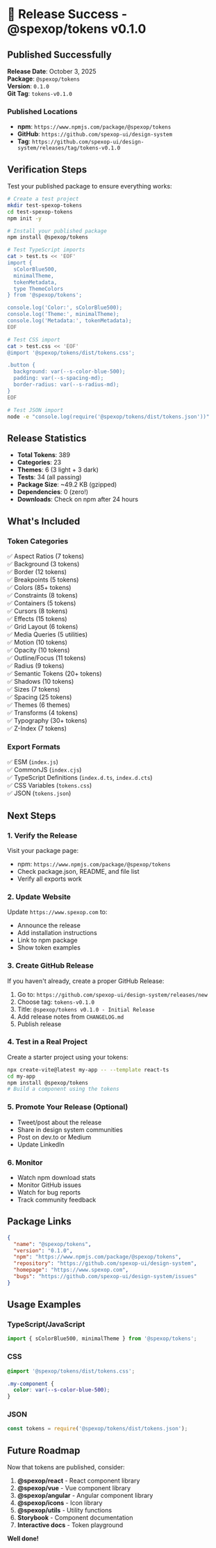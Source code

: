 # 🎉 Release Success - @spexop/tokens v0.1.0

## Published Successfully

**Release Date**: October 3, 2025  
**Package**: `@spexop/tokens`  
**Version**: `0.1.0`  
**Git Tag**: `tokens-v0.1.0`

### Published Locations

- **npm**: `https://www.npmjs.com/package/@spexop/tokens`
- **GitHub**: `https://github.com/spexop-ui/design-system`
- **Tag**: `https://github.com/spexop-ui/design-system/releases/tag/tokens-v0.1.0`

## Verification Steps

Test your published package to ensure everything works:

```bash
# Create a test project
mkdir test-spexop-tokens
cd test-spexop-tokens
npm init -y

# Install your published package
npm install @spexop/tokens

# Test TypeScript imports
cat > test.ts << 'EOF'
import { 
  sColorBlue500, 
  minimalTheme, 
  tokenMetadata,
  type ThemeColors 
} from '@spexop/tokens';

console.log('Color:', sColorBlue500);
console.log('Theme:', minimalTheme);
console.log('Metadata:', tokenMetadata);
EOF

# Test CSS import
cat > test.css << 'EOF'
@import '@spexop/tokens/dist/tokens.css';

.button {
  background: var(--s-color-blue-500);
  padding: var(--s-spacing-md);
  border-radius: var(--s-radius-md);
}
EOF

# Test JSON import
node -e "console.log(require('@spexop/tokens/dist/tokens.json'))"
```

## Release Statistics

- **Total Tokens**: 389
- **Categories**: 23
- **Themes**: 6 (3 light + 3 dark)
- **Tests**: 34 (all passing)
- **Package Size**: ~49.2 KB (gzipped)
- **Dependencies**: 0 (zero!)
- **Downloads**: Check on npm after 24 hours

## What's Included

### Token Categories

✅ Aspect Ratios (7 tokens)  
✅ Background (3 tokens)  
✅ Border (12 tokens)  
✅ Breakpoints (5 tokens)  
✅ Colors (85+ tokens)  
✅ Constraints (8 tokens)  
✅ Containers (5 tokens)  
✅ Cursors (8 tokens)  
✅ Effects (15 tokens)  
✅ Grid Layout (6 tokens)  
✅ Media Queries (5 utilities)  
✅ Motion (10 tokens)  
✅ Opacity (10 tokens)  
✅ Outline/Focus (11 tokens)  
✅ Radius (9 tokens)  
✅ Semantic Tokens (20+ tokens)  
✅ Shadows (10 tokens)  
✅ Sizes (7 tokens)  
✅ Spacing (25 tokens)  
✅ Themes (6 themes)  
✅ Transforms (4 tokens)  
✅ Typography (30+ tokens)  
✅ Z-Index (7 tokens)

### Export Formats

✅ ESM (`index.js`)  
✅ CommonJS (`index.cjs`)  
✅ TypeScript Definitions (`index.d.ts`, `index.d.cts`)  
✅ CSS Variables (`tokens.css`)  
✅ JSON (`tokens.json`)

## Next Steps

### 1. Verify the Release

Visit your package page:

- npm: `https://www.npmjs.com/package/@spexop/tokens`
- Check package.json, README, and file list
- Verify all exports work

### 2. Update Website

Update `https://www.spexop.com` to:

- Announce the release
- Add installation instructions
- Link to npm package
- Show token examples

### 3. Create GitHub Release

If you haven't already, create a proper GitHub Release:

1. Go to: `https://github.com/spexop-ui/design-system/releases/new`
2. Choose tag: `tokens-v0.1.0`
3. Title: `@spexop/tokens v0.1.0 - Initial Release`
4. Add release notes from `CHANGELOG.md`
5. Publish release

### 4. Test in a Real Project

Create a starter project using your tokens:

```bash
npx create-vite@latest my-app -- --template react-ts
cd my-app
npm install @spexop/tokens
# Build a component using the tokens
```

### 5. Promote Your Release (Optional)

- Tweet/post about the release
- Share in design system communities
- Post on dev.to or Medium
- Update LinkedIn

### 6. Monitor

- Watch npm download stats
- Monitor GitHub issues
- Watch for bug reports
- Track community feedback

## Package Links

```json
{
  "name": "@spexop/tokens",
  "version": "0.1.0",
  "npm": "https://www.npmjs.com/package/@spexop/tokens",
  "repository": "https://github.com/spexop-ui/design-system",
  "homepage": "https://www.spexop.com",
  "bugs": "https://github.com/spexop-ui/design-system/issues"
}
```

## Usage Examples

### TypeScript/JavaScript

```typescript
import { sColorBlue500, minimalTheme } from '@spexop/tokens';
```

### CSS

```css
@import '@spexop/tokens/dist/tokens.css';

.my-component {
  color: var(--s-color-blue-500);
}
```

### JSON

```javascript
const tokens = require('@spexop/tokens/dist/tokens.json');
```

## Future Roadmap

Now that tokens are published, consider:

1. **@spexop/react** - React component library
2. **@spexop/vue** - Vue component library  
3. **@spexop/angular** - Angular component library
4. **@spexop/icons** - Icon library
5. **@spexop/utils** - Utility functions
6. **Storybook** - Component documentation
7. **Interactive docs** - Token playground

**Well done!**
